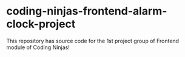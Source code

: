 # coding-ninjas-frontend-alarm-clock-project
This repository has source code for the 1st project group of Frontend module of Coding Ninjas!
